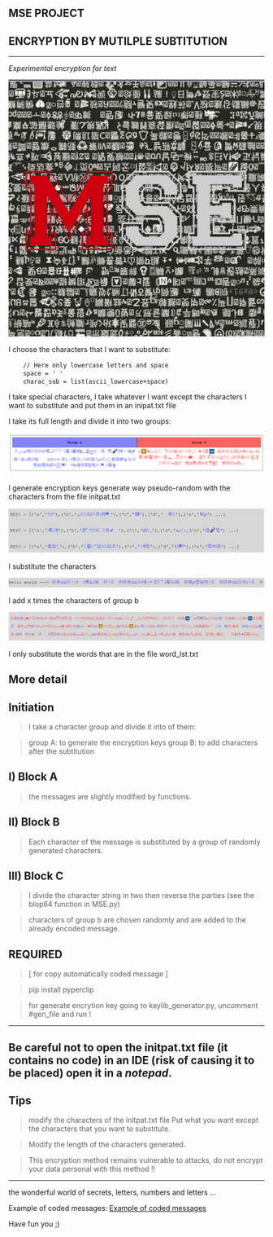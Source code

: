 ## MSE PROJECT 
## ENCRYPTION BY MUTILPLE SUBTITUTION
---------------------------------------

*Experimental encryption for text*

![Teaser image](DOC/ICON.jpg)

I choose the characters that I want to substitute:

		// Here only lowercase letters and space
		space = ' '
		charac_sub = list(ascii_lowercase+space)


I take special characters, I take whatever I want except the characters I want to substitute and put them in an inipat.txt file

I take its full length and divide it into two groups:

![group a and group b](./DOC/img_a.png)

I generate encryption keys generate way
pseudo-random with the characters from the file initpat.txt

![Encryption keys](./DOC/img_b.png)

I substitute the characters

![Encryption keys](./DOC/img_c.png)

I add x times the characters of group b

![Final result](./DOC/img_d.png)

I only substitute the words that are in the file word_lst.txt


More detail
---------------------

Initiation
-------------------------------------
> I take a character group and divide it into of them:

> group A: to generate the encryption keys
> group B: to add characters after the subtitution


I) Block A
-------------------------------------
> the messages are slightly modified by functions.


II) Block B
-------------------------------------
> Each character of the message is substituted by a group
> of randomly generated characters.


III) Block C
-------------------------------------
> I divide the character string in two then reverse the parties (see the blop64 function in MSE.py)

> characters of group b are chosen randomly and are added to the already encoded message.


REQUIRED 
-------------------------------------
> [ for copy automatically coded message ]

> pip install pyperclip

> for generate encrytion key going to keylib_generator.py, uncomment  #gen_file and run !

-------------------------------------


Be careful not to open the initpat.txt file (**it contains no code**) in an IDE (**risk of causing it to be placed**) open it in a ***notepad***.
-------------------------------------

Tips
---------------------------
> modify the characters of the initpat.txt file
> Put what you want except the characters
> that you want to substitute.

> Modify the length of the characters generated.

> This encryption method remains vulnerable
> to attacks, do not encrypt your data
> personal with this method !!

---------------------------
the wonderful world of secrets, letters,
numbers and letters ...

Example of coded messages: [Example of coded messages](https://solarissoftwarebulares.fun/)

Have fun you ;)



